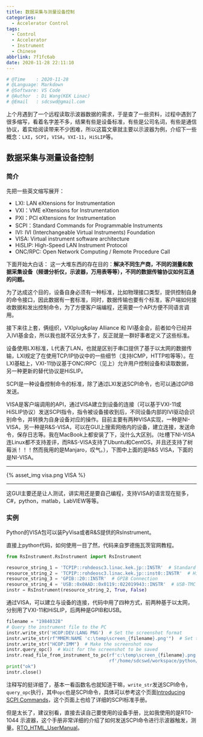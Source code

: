 ```yaml
---
title: 数据采集与测量设备控制
categories:
  - Accelerator Control
tags:
  - Control
  - Accelerator
  - Instrument
  - Chinese
abbrlink: 7f1fc6ab
date: 2020-11-28 22:11:10
---
```



```python
# @Time    : 2020-11-28
# @Language: Markdown
# @Software: VS Code
# @Author  : Di Wang(KEK Linac)
# @Email   : sdcswd@gmail.com
```

上个月遇到了一个远程读取示波器数据的需求，于是查了一些资料，过程中遇到了很多缩写，看着名字差不多，结果有些是设备标准，有些是公司名词，有些是通信协议，着实给阅读带来不少困难，所以这篇文章就主要以示波器为例，介绍下一些概念：`LXI`，`SCPI`，`VISA`，`VXI-11`，`HiSLIP`等。

<!-- more -->

## 数据采集与测量设备控制

### 简介

先把一些英文缩写展开：

- LXI: LAN eXtensions for Instrumentation
- VXI：VME eXtensions for Instrumentation
- PXI：PCI eXtensions for Instrumentation
- SCPI：Standard Commands for Programmable Instruments
- IVI: IVI (Interchangeable Virtual Instruments) Foundation
- VISA: Virtual instrument software architecture
- HiSLIP: High-Speed LAN Instrument Protocol
- ONC/RPC: Open Network Computing / Remote Procedure Call

下面开始大白话：
这一大堆东西的存在目的：**解决不同生产商，不同的测量和数据采集设备（频谱分析仪，示波器，万用表等等），不同的数据传输协议如何互通的问题。**

为了达成这个目的，设备自身必须有一种标准，比如物理接口类型，提供控制自身的命令接口，因此数据有一套标准，同时，数据传输也要有个标准，客户端如何接收数据和发出控制命令，为了方便客户端编程，还需要一个API方便不同语言调用。

接下来往上套，俩组织，VXIplug&play Alliance 和 IVI基金会，前者如今已经并入IVI基金会，所以我也就不区分太多了，反正就是一群好事者定义了这些标准。

设备使用LXI标准，L代表了LAN，也就是区别于串口提供了基于以太网的数据传输，LXI规定了在使用TCP/IP协议中的一些细节（支持ICMP，HTTP啦等等）。在LXI基础上，VXI-11协议基于ONC/RPC（见上）允许用户控制设备和读取数据，另一种更新的替代协议是HiSLIP。

SCPI是一种设备控制命令的标准，除了通过LXI发送SCPI命令，也可以通过GPIB发送。

VISA是客户端调用的API，通过VISA建立到设备的连接（可以基于VXI-11或HiSLIP协议）发送SCPI指令，指令被设备接收到后，不同设备内部的IVI驱动会识别命令，并转换为自身设备对应的操作。目前主要有两种VISA实现，一种是NI-VISA，另一种是R&S-VISA，可以在GUI上搜索网络内的设备，建立连接，发送命令，保存日志等。我在MacBook上都安装了下，没什么大区别。（吐槽下NI-VISA连Linux都不支持差评，而R&S-VISA支持了Ubuntu和CentOS，并且还支持了树莓派！！！然而我用的是Manjaro，叹气。），下图中上面的是R&S VISA，下面的是NI-VISA。

---------------

{% asset_img visa.png VISA %}

---------------

这GUI主要还是让人测试，讲实用还是要自己编程，支持VISA的语言现在挺多，C#，python，matlab，LabVIEW等等。

### 实例

Python的VISA包可以装PyVisa或者R&S提供的RsInstrument。

直接上python代码，如何使用一目了然，代码来自罗德施瓦茨官网教程。

```python
from RsInstrument.RsInstrument import RsInstrument

resource_string_1 = 'TCPIP::rohdeosc3.linac.kek.jp::INSTR'  # Standard LAN connection (also called VXI-11)
resource_string_2 = 'TCPIP::rohdeosc3.linac.kek.jp::inst0::INSTR'  # Hi-Speed LAN connection - see 1MA208
resource_string_3 = 'GPIB::20::INSTR'  # GPIB Connection
resource_string_4 = 'USB::0x0AAD::0x0119::022019943::INSTR'  # USB-TMC (Test and Measurement Class)
instr = RsInstrument(resource_string_2, True, False)
```

通过VISA，可以建立与设备的连接，代码中用了四种方式，前两种基于以太网，分别用了VXI-11和HiSLIP，后两种是GPIB和USB。

```python
filename = "19840328"
# Query the instrument file to the PC
instr.write_str('HCOP:DEV:LANG PNG')  # Set the screenshot format
instr.write_str(rf"MMEM:NAME 'c:\temp\screen_{filename}.png'")  # Set the screenshot path
instr.write_str("HCOP:IMM")  # Make the screenshot now
instr.query_opc()  # Wait for the screenshot to be saved
instr.read_file_from_instrument_to_pc(rf'c:\temp\screen_{filename}.png',
                                      rf'/home/sdcswd/workspace/python/rs/data/screen_{filename}.png')
print("ok")
instr.close()

```

注释写的挺详细了，基本一看函数名也就知道干嘛，`write_str`发送SCPI命令，`query_opc`执行，其中`opc`也是SCPI命令，具体可以参考这个页面[Introducing SCPI Commands](https://www.rohde-schwarz.com/pk/driver-pages/remote-control/remote-programming-environments_231250.html#media-gallery-6)，这个页面上也给了详细的SCPI标准手册。

但是太长了，建议别看，直接去读自己要使用的设备手册，比如我使用的是RT0-1044 示波器，这个手册非常详细的介绍了如何发送SCPI命令进行示波器触发，测量。[RTO_HTML_UserManual](https://www.rohde-schwarz.com/webhelp/rto_html_usermanual_en_1/RTO_HTML_UserManual_en.htm)。